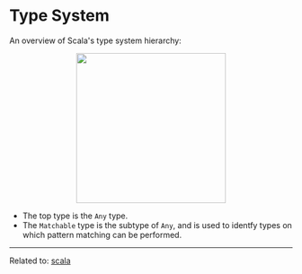 # Type System

An overview of Scala's type system hierarchy:

<div align="center">
	<img src="https://docs.scala-lang.org/resources/images/scala3-book/hierarchy.svg" style="height: 200pt;">
</div>

* The top type is the `Any` type.
* The `Matchable` type is the subtype of `Any`, and is used to identfy types on which pattern matching can be performed.


<hr>

Related to: [scala](scala)